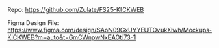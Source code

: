 Repo: https://github.com/Zulate/FS25-KICKWEB

Figma Design File: https://www.figma.com/design/SAoN09GxUYYEUTOvukXlwh/Mockups-KICKWEB?m=auto&t=6mCWnpwNxEAOti73-1
